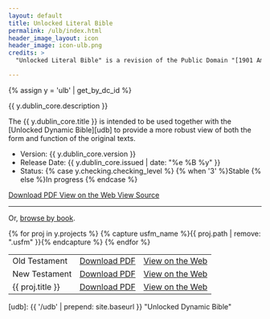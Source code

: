 ```yaml
---
layout: default
title: Unlocked Literal Bible
permalink: /ulb/index.html
header_image_layout: icon
header_image: icon-ulb.png
credits: >
  "Unlocked Literal Bible" is a revision of the Public Domain "[1901 American Standard Version](http://ebible.org/asv/eng-asv_usfm.zip)" revised by the [Door43 World Missions Community](https://door43.org/). It is made available under a [Creative Commons Attribution-ShareAlike 4.0 International](https://creativecommons.org/licenses/by-sa/4.0/) license.

---
```


{% assign y = 'ulb' | get_by_dc_id %}
<p>{{ y.dublin_core.description }}</p>
<p>The {{ y.dublin_core.title }} is intended to be used together with the [Unlocked Dynamic Bible][udb] to provide a more robust view of both the form and function of the original texts.</p>

<ul>
 <li>Version: {{ y.dublin_core.version }}</li>
 <li>Release Date: {{ y.dublin_core.issued | date: "%e %B %y" }}</li>
 <li>Status: {% case y.checking.checking_level %}
{% when '3' %}Stable {% else %}In progress
{% endcase %}</li>
</ul>

<div class="text-center">
 <p>
  <a class="btn btn-dark btn-sm" href="https://cdn.door43.org/en/{{ y.dublin_core.identifier }}/v{{ y.dublin_core.version }}/pdf/en_{{ y.dublin_core.identifier }}_v{{ y.dublin_core.version }}.pdf" title="{{ y.dublin_core.identifier | upcase }} Version {{ y.dublin_core.version }} PDF">
   <i class="fa fa-file-pdf-o"></i> Download PDF
  </a>
  <a class="btn btn-dark btn-sm" href="https://live.door43.org/u/Door43/en_ulb/c0bd11bad0/" title="{{ y.dublin_core.identifier | upcase }} Version {{ y.dublin_core.version }} Web">
   <i class="fa fa-globe"></i> View on the Web
  </a>
  <a class="btn btn-dark btn-sm" href="{{ y.dublin_core.url }}" title="{{ y.dublin_core.identifier | upcase }} Version {{ y.dublin_core.version }} Source">
   <i class="fa fa-archive"></i> View Source
  </a>
</p>
</div>

<hr>
<p>Or, <a data-toggle="collapse" href="#collapseBooks" aria-expanded="false" aria-controls="collapseBooks">browse by book</a>.
</p>

<div class="collapse" id="collapseBooks">
<table class="table table-striped table-responsive">
 <tbody>
  <tr>
   <td>Old Testament</td>
   <td><a href="https://cdn.door43.org/en/{{ y.dublin_core.identifier }}/v{{ y.dublin_core.version }}/pdf/en_{{ y.dublin_core.identifier }}_v{{ y.dublin_core.version }}_ot.pdf" title="{{ proj.title }} PDF"><i class="fa fa-file-pdf-o"></i> Download PDF</a></td>
   <td><a href="https://live.door43.org/u/Door43/en_ulb/c0bd11bad0/01-GEN.html" title="{{ proj.title }} Web"><i class="fa fa-globe"></i> View on the Web</a></td>
  </tr>
  <tr>
   <td>New Testament</td>
   <td><a href="https://cdn.door43.org/en/{{ y.dublin_core.identifier }}/v{{ y.dublin_core.version }}/pdf/en_{{ y.dublin_core.identifier }}_v{{ y.dublin_core.version }}_nt.pdf" title="{{ proj.title }} PDF"><i class="fa fa-file-pdf-o"></i> Download PDF</a></td>
   <td><a href="https://live.door43.org/u/Door43/en_ulb/c0bd11bad0/41-MAT.html" title="{{ proj.title }} Web"><i class="fa fa-globe"></i> View on the Web</a></td>
  </tr>
  {% for proj in y.projects %}
  {% capture usfm_name %}{{ proj.path | remove: ".usfm" }}{% endcapture %}
  <tr>
   <td>{{ proj.title }}</td>
   <td><a href="https://cdn.door43.org/en/{{ y.dublin_core.identifier }}/v{{ y.dublin_core.version }}/pdf/{{ usfm_name }}.pdf" title="{{ proj.title }} PDF"><i class="fa fa-file-pdf-o"></i> Download PDF</a></td>
   <td><a href="https://live.door43.org/u/Door43/en_ulb/c0bd11bad0/{{ usfm_name }}.html" title="{{ proj.title }} Web"><i class="fa fa-globe"></i> View on the Web</a></td>
  </tr>
  {% endfor %}
 </tbody>
</table>
</div>

[udb]: {{ '/udb' | prepend: site.baseurl }} "Unlocked Dynamic Bible"
